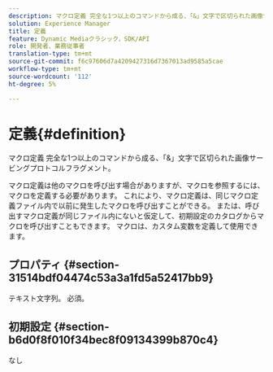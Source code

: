 ```yaml
---
description: マクロ定義 完全な1つ以上のコマンドから成る、「&」文字で区切られた画像サービングプロトコルフラグメント。
solution: Experience Manager
title: 定義
feature: Dynamic Mediaクラシック，SDK/API
role: 開発者、業務従事者
translation-type: tm+mt
source-git-commit: f6c97606d7a4209427316d7367013ad9585a5cae
workflow-type: tm+mt
source-wordcount: '112'
ht-degree: 5%

---
```



# 定義{#definition}

マクロ定義 完全な1つ以上のコマンドから成る、「&amp;」文字で区切られた画像サービングプロトコルフラグメント。

マクロ定義は他のマクロを呼び出す場合がありますが、マクロを参照するには、マクロを定義する必要があります。 これにより、マクロ定義は、同じマクロ定義ファイル内で以前に発生したマクロを呼び出すことができる。 または、呼び出すマクロ定義が同じファイル内にないと仮定して、初期設定のカタログからマクロを呼び出すこともできます。 マクロは、カスタム変数を定義して使用できます。

## プロパティ {#section-31514bdf04474c53a3a1fd5a52417bb9}

テキスト文字列。 必須。

## 初期設定 {#section-b6d0f8f010f34bec8f09134399b870c4}

なし
